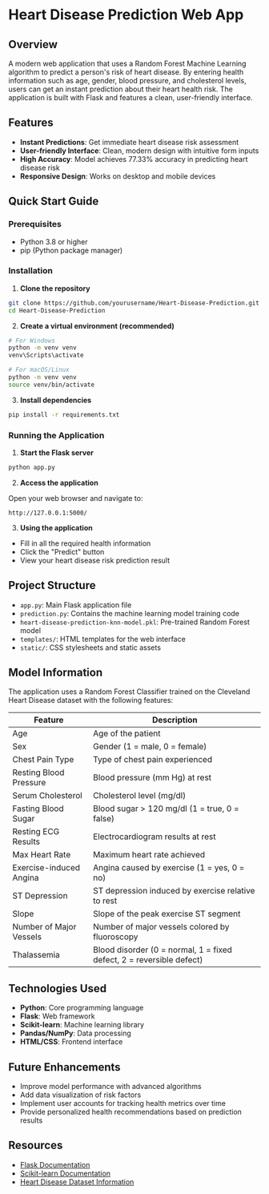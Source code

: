 # Heart Disease Prediction Web App

## Overview

A modern web application that uses a Random Forest Machine Learning algorithm to predict a person's risk of heart disease. By entering health information such as age, gender, blood pressure, and cholesterol levels, users can get an instant prediction about their heart health risk. The application is built with Flask and features a clean, user-friendly interface.


## Features

- **Instant Predictions**: Get immediate heart disease risk assessment
- **User-friendly Interface**: Clean, modern design with intuitive form inputs
- **High Accuracy**: Model achieves 77.33% accuracy in predicting heart disease risk
- **Responsive Design**: Works on desktop and mobile devices

## Quick Start Guide

### Prerequisites

- Python 3.8 or higher
- pip (Python package manager)

### Installation

1. **Clone the repository**

```bash
git clone https://github.com/yourusername/Heart-Disease-Prediction.git
cd Heart-Disease-Prediction
```

2. **Create a virtual environment (recommended)**

```bash
# For Windows
python -m venv venv
venv\Scripts\activate

# For macOS/Linux
python -m venv venv
source venv/bin/activate
```

3. **Install dependencies**

```bash
pip install -r requirements.txt
```

### Running the Application

1. **Start the Flask server**

```bash
python app.py
```

2. **Access the application**

Open your web browser and navigate to:
```
http://127.0.0.1:5000/
```

3. **Using the application**

- Fill in all the required health information
- Click the "Predict" button
- View your heart disease risk prediction result

## Project Structure

- `app.py`: Main Flask application file
- `prediction.py`: Contains the machine learning model training code
- `heart-disease-prediction-knn-model.pkl`: Pre-trained Random Forest model
- `templates/`: HTML templates for the web interface
- `static/`: CSS stylesheets and static assets

## Model Information

The application uses a Random Forest Classifier trained on the Cleveland Heart Disease dataset with the following features:

| Feature | Description |
|---------|-------------|
| Age | Age of the patient |
| Sex | Gender (1 = male, 0 = female) |
| Chest Pain Type | Type of chest pain experienced |
| Resting Blood Pressure | Blood pressure (mm Hg) at rest |
| Serum Cholesterol | Cholesterol level (mg/dl) |
| Fasting Blood Sugar | Blood sugar > 120 mg/dl (1 = true, 0 = false) |
| Resting ECG Results | Electrocardiogram results at rest |
| Max Heart Rate | Maximum heart rate achieved |
| Exercise-induced Angina | Angina caused by exercise (1 = yes, 0 = no) |
| ST Depression | ST depression induced by exercise relative to rest |
| Slope | Slope of the peak exercise ST segment |
| Number of Major Vessels | Number of major vessels colored by fluoroscopy |
| Thalassemia | Blood disorder (0 = normal, 1 = fixed defect, 2 = reversible defect) |

## Technologies Used

- **Python**: Core programming language
- **Flask**: Web framework
- **Scikit-learn**: Machine learning library
- **Pandas/NumPy**: Data processing
- **HTML/CSS**: Frontend interface

## Future Enhancements

- Improve model performance with advanced algorithms
- Add data visualization of risk factors
- Implement user accounts for tracking health metrics over time
- Provide personalized health recommendations based on prediction results

## Resources

- [Flask Documentation](https://flask.palletsprojects.com/)
- [Scikit-learn Documentation](https://scikit-learn.org/stable/)
- [Heart Disease Dataset Information](https://archive.ics.uci.edu/ml/datasets/Heart+Disease)
